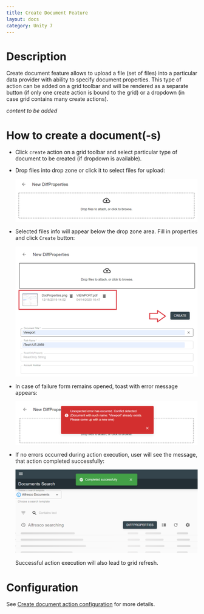 ```yaml
---
title: Create Document Feature
layout: docs
category: Unity 7
---
```

# Description

Create document feature allows to upload a file (set of files) into a particular data provider with ability to specify 
document properties. This type of action can be added on a grid toolbar and will be rendered as a separate button 
(if only one create action is bound to the grid) or a dropdown (in case grid contains many create actions).

*content to be added*

# How to create a document(-s)

- Click `create` action on a grid toolbar and select particular type of document to be created (if dropdown is 
available).

- Drop files into drop zone or click it to select files for upload:

    ![Create document form before files are selected](create-document/images/create-document-empty-form.png)

- Selected files info will appear below the drop zone area. Fill in properties and click `Create` button:

    ![Create document form with filled properties](create-document/images/create-document-form.png)
    
- In case of failure form remains opened, toast with error message appears:

    ![Create action failure](create-document/images/create-document-error.png)
    
- If no errors occurred during action execution, user will see the message, that action completed successfully:

    ![Successfully completed create action](create-document/images/create-document-success.png)
    
    Successful action execution will also lead to grid refresh.
    
# Configuration

See [Create document action configuration](../../configuration/actions/create-document.md) for more details. 